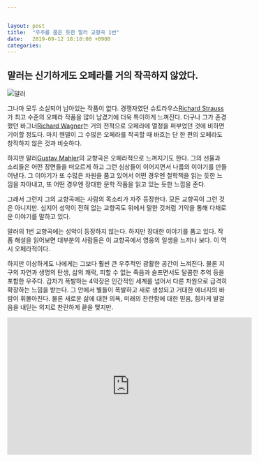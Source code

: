 ```yaml
---


layout: post
title:  "우주를 품은 듯한 말러 교향곡 1번"
date:   2019-09-12 18:10:00 +0900
categories: 
---
```

## 말러는 신기하게도 오페라를 거의 작곡하지 않았다. 

![말러](https://upload.wikimedia.org/wikipedia/commons/0/06/Photo_of_Gustav_Mahler_by_Moritz_N%C3%A4hr_01.jpg)

그나마 모두 소실되어 남아있는 작품이 없다. 경쟁자였던 슈트라우스[Richard Strauss](https://ko.wikipedia.org/wiki/리하르트_슈트라우스)가 최고 수준의 오페라 작품을 많이 남겼기에 더욱 특이하게 느껴진다. 더구나 그가 존경했던 바그너[Richard Wagner](https://en.wikipedia.org/wiki/Richard_Wagner)는 거의 전적으로 오페라에 열정을 퍼부었던 것에 비하면 기이할 정도다. 마치 헨델이 그 수많은 오페라를 작곡할 때 바흐는 단 한 편의 오페라도 창작하지 않은 것과 비슷하다. 

하지만 말러[Gustav Mahler](https://ko.wikipedia.org/wiki/구스타프_말러)의 교향곡은 오페라적으로 느껴지기도 한다. 그의 선율과 소리들은 어떤 장면들을 떠오르게 하고 그런 심상들이 이어지면서 나름의 이야기를 만들어낸다. 그 이야기가 또 수많은 차원을 품고 있어서 어떤 경우엔 철학책을 읽는 듯한 느낌을 자아내고, 또 어떤 경우엔 장대한 문학 작품을 읽고 있는 듯한 느낌을 준다. 

그래서 그런지 그의 교향곡에는 사람의 목소리가 자주 등장한다. 모든 교향곡이 그런 것은 아니지만. 심지어 성악이 전혀 없는 교향곡도 위에서 말한 것처럼 기악을 통해 다채로운 이야기를 말하고 있다. 

말러의 1번 교향곡에는 성악이 등장하지 않는다. 하지만 장대한 이야기를 품고 있다. 작품 해설을 읽어보면 대부분의 사람들은 이 교향곡에서 영웅의 일생을 느끼나 보다. 이 역시 오페라적이다. 

하지만 이상하게도 나에게는 그보다 훨씬 큰 우주적인 광활한 공간이 느껴진다. 물론 지구의 자연과 생명의 탄생, 삶의 쾌락, 피할 수 없는 죽음과 슬프면서도 달콤한 추억 등을 포함한 우주다. 갑자기 폭발하는 4악장은 인간적인 세계를 넘어서 다른 차원으로 급격히 확장하는 느낌을 받는다. 그 안에서 별들이 폭발하고 새로 생성되고 거대한 에너지의 바람이 휘몰아친다. 물론 새로운 삶에 대한 의욕, 미래의 찬란함에 대한 믿음, 힘차게 발걸음을 내딛는 의지로 찬란하게 끝을 맺지만. 

<iframe width="560" height="315" src="https://www.youtube.com/embed/K-Pwh5Y5z14" frameborder="0" allow="accelerometer; autoplay; encrypted-media; gyroscope; picture-in-picture" allowfullscreen></iframe>

